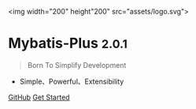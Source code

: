<img width="200" height"200" src="assets/logo.svg">

# Mybatis-Plus <small>2.0.1</small>

> Born To Simplify Development

- Simple、Powerful、Extensibility

[GitHub](https://github.com/baomidou/mybatis-plus)
[Get Started](#简介)
